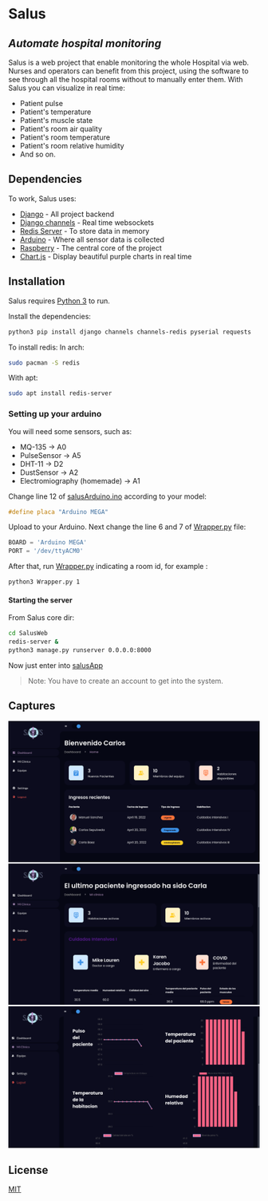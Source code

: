 # Salus
## _Automate hospital monitoring_

Salus is a web project that enable monitoring the whole Hospital
via web. Nurses and operators can benefit from this project, using
the software to see through all the hospital rooms without to
manually enter them.
With Salus you can visualize in real time:
- Patient pulse
- Patient's temperature
- Patient's muscle state 
- Patient's room air quality
- Patient's room temperature
- Patient's room relative humidity
- And so on.

## Dependencies

To work, Salus uses:
- [Django] - All project backend
- [Django channels] - Real time websockets
- [Redis Server] - To store data in memory
- [Arduino] - Where all sensor data is collected
- [Raspberry] - The central core of the project
- [Chart.js] - Display beautiful purple charts in real time

## Installation

Salus requires [Python 3](https://www.python.org/) to run.

Install the dependencies: 

```sh
python3 pip install django channels channels-redis pyserial requests
```

To install redis:
In arch: 
 ```sh
sudo pacman -S redis
```
With apt:
```sh
sudo apt install redis-server
```
### Setting up your arduino
You will need some sensors, such as:
- MQ-135 -> A0
- PulseSensor -> A5 
- DHT-11 -> D2
- DustSensor -> A2
- Electromiography (homemade) -> A1

Change line 12 of [salusArduino.ino] according to your model:
```c++
#define placa "Arduino MEGA" 
```
Upload to your Arduino.
Next change the line 6 and 7 of [Wrapper.py] file:
```py
BOARD = 'Arduino MEGA'
PORT = '/dev/ttyACM0'
```
After that, run [Wrapper.py] indicating a room id, for example :
```sh
python3 Wrapper.py 1
```

#### Starting the server

From Salus core dir:
```sh
cd SalusWeb
redis-server &
python3 manage.py runserver 0.0.0.0:8000
```
Now just enter into [salusApp] 

> Note: You have to create an account to get into the system.


## Captures

![Home view](./screenshots/main.png?raw=true)
![My Hospital](./screenshots/mi-clinica.png?raw=true)
![Patient graphs](./screenshots/patient-graph.png?raw=true)

## License
[MIT]

[//]: #
   [Django]: <https://www.djangoproject.com/>
   [Redis Server]: <https://redis.io/>
   [Arduino]: <https://www.arduino.cc/>
   [Raspberry]: <https://www.raspberrypi.org/>
   [Django channels]: <https://channels.readthedocs.io/en/stable/>
   [Wrapper.py]: <./Wrapper.py>
   [salusArduino.ino]: <./Arduino/salusArduino/salusArduino.ino>
   [Chart.js]: <https://chartjs.org/>
   [salusApp]: <localhost:8000/salusApp/>
   [MIT]: <./LICENSE>
